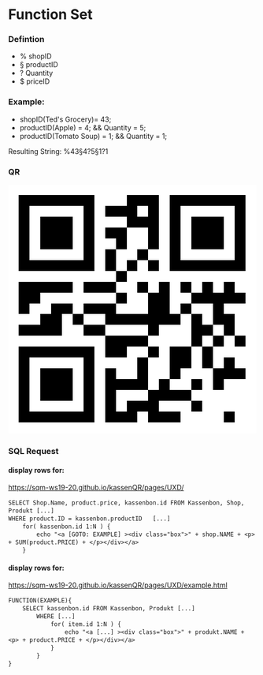 # Function Set

### Defintion
* % shopID
* § productID
* ? Quantity
* $ priceID

### Example:

* shopID(Ted's Grocery)= 43;
* productID(Apple) = 4;   && Quantity = 5;
* productID(Tomato Soup) = 1; && Quantity = 1;


Resulting String: %43§4?5§1?1


### QR

![Image of Yaktocat](https://raw.githubusercontent.com/SQM-WS19-20/kassenQR/master/pages/PHPSQL/rec/IMG/qrcode.png)


### SQL Request


#### display rows for: 

https://sqm-ws19-20.github.io/kassenQR/pages/UXD/

```
SELECT Shop.Name, product.price, kassenbon.id FROM Kassenbon, Shop, Produkt [...]
WHERE product.ID = kassenbon.productID   [...]
    for( kassenbon.id 1:N ) {
        echo "<a [GOTO: EXAMPLE] ><div class="box">" + shop.NAME + <p> + SUM(product.PRICE) + </p></div></a>
    }
```

#### display rows for: 

https://sqm-ws19-20.github.io/kassenQR/pages/UXD/example.html

```
FUNCTION(EXAMPLE){
    SELECT kassenbon.id FROM Kassenbon, Produkt [...]
        WHERE [...]
            for( item.id 1:N ) {
                echo "<a [...] ><div class="box">" + produkt.NAME + <p> + product.PRICE + </p></div></a>
            }
        }
}
```
